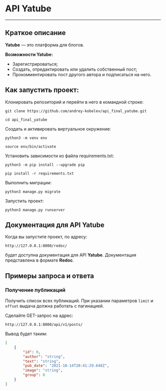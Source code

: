 # API Yatube  
  
---  

## Краткое описание

**Yatube** — это платформа для блогов. 

**Возможности Yatube:**
- Зарегистрироваться;
- Создать, отредактировать или удалить собственный пост;
- Прокомментировать пост другого автора и подписаться на него.  

## Как запустить проект:

Клонировать репозиторий и перейти в него в командной строке:

```
git clone https://github.com/andrey-kobelev/api_final_yatube.git
```

```
cd api_final_yatube
```

Cоздать и активировать виртуальное окружение:

```
python3 -m venv env
```

```
source env/bin/activate
```

Установить зависимости из файла requirements.txt:

```
python3 -m pip install --upgrade pip
```

```
pip install -r requirements.txt
```

Выполнить миграции:

```
python3 manage.py migrate
```

Запустить проект:

```
python3 manage.py runserver
```

## Документация для API Yatube

Когда вы запустите проект, по адресу: 

```
http://127.0.0.1:8000/redoc/
``` 

будет доступна документация для API **Yatube**.  Документация представлена в формате **Redoc**.

## Примеры запроса и ответа

### Получение публикаций
Получить список всех публикаций. При указании параметров `limit` и `offset` выдача должна работать с пагинацией.

Сделайте GET-запрос на адрес:

```
http://127.0.0.1:8000/api/v1/posts/
```

Вывод будет таким:

```json
[
    {
        "id": 0,
	    "author": "string",
	    "text": "string",
	    "pub_date": "2021-10-14T20:41:29.648Z",
	    "image": "string",
	    "group": 0
    }
]

```
